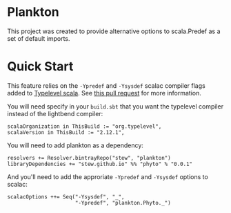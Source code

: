 Plankton
========

This project was created to provide alternative options to
scala.Predef as a set of default imports.


Quick Start
===========

This feature relies on the `-Ypredef` and `-Ysysdef` scalac compiler
flags added to [Typelevel scala](http://typelevel.org/scala/). See [this pull request](https://github.com/scala/scala/pull/5350) for more information.

You will need specify in your `build.sbt` that you want the typelevel
compiler instead of the lightbend compiler:

    scalaOrganization in ThisBuild := "org.typelevel",
    scalaVersion in ThisBuild := "2.12.1",

You will need to add plankton as a dependency:

    resolvers += Resolver.bintrayRepo("stew", "plankton")
    libraryDependencies += "stew.github.io" %% "phyto" % "0.0.1"
	
And you'll need to add the approriate `-Ypredef` and `-Ysysdef` options to scalac:

    scalacOptions ++= Seq("-Ysysdef", "_",
                          "-Ypredef", "plankton.Phyto._")

